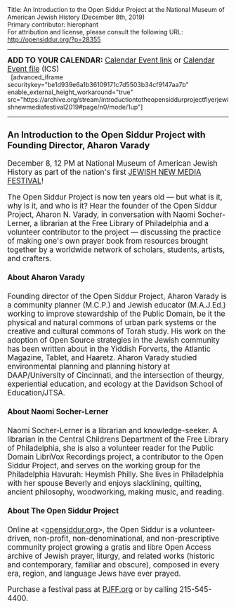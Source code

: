 <html>
<head></head>
<body>
Title: An Introduction to the Open Siddur Project at the National Museum of American Jewish History (December 8th, 2019)<br />
Primary contributor: hierophant<br />
For attribution and license, please consult the following URL: <a href="http://opensiddur.org/?p=28355">http://opensiddur.org/?p=28355</a>
<p />
<hr />

<div class="english" style="font-size: 1.2em;">
<strong>ADD TO YOUR CALENDAR:</strong> <a href="https://calendar.google.com/event?action=TEMPLATE&tmeid=MDFmcTByazVuYXY5dW50NzgzbXE4dmY1YnEgODh2ZWZjdWttNGhpaGZvdTl0ZXZhcmtvZzBAZw&tmsrc=88vefcukm4hihfou9tevarkog0%40group.calendar.google.com">Calendar Event link</a> or <a href="https://opensiddur.org/wp-content/uploads/2019/11/invite.ics">Calendar Event file</a> (ICS)
</div>
&nbsp;
[advanced_iframe securitykey="be1d939e6a1b36109171c7d5503b34cf9147aa7b" enable_external_height_workaround="true" src="https://archive.org/stream/introductiontotheopensiddurprojectflyerjewishnewmediafestival2019#page/n0/mode/1up"]

<hr />

<div class="english" style="font-size: 1.2em;">
<h3>An Introduction to the Open Siddur Project
with Founding Director, Aharon Varady</h3>
December 8, 12 PM at National Museum of American Jewish History as part of the nation's first <a href="https://pjff.org/jewish-new-media-festival/">JEWISH NEW MEDIA FESTIVAL</a>!

The Open Siddur Project is now ten years old — but what is it, why is it, and who is it? Hear the founder of the Open Siddur Project, Aharon N. Varady, in conversation with Naomi Socher-Lerner, a librarian at the Free Library of Philadelphia and a volunteer contributor to the project — discussing the practice of making one's own prayer book from resources brought together by a worldwide network of scholars, students, artists, and crafters.

<h4>About Aharon Varady</h4>
Founding director of the Open Siddur Project, Aharon Varady is a community planner (M.C.P.) and Jewish educator (M.A.J.Ed.) working to improve stewardship of the Public Domain, be it the physical and natural commons of urban park systems or the creative and cultural commons of Torah study. His work on the adoption of Open Source strategies in the Jewish community has been written about in the Yiddish Forverts, the Atlantic Magazine, Tablet, and Haaretz. Aharon Varady studied environmental planning and planning history at DAAP/University of Cincinnati, and the intersection of theurgy, experiential education, and ecology at the Davidson School of Education/JTSA.

<h4>About Naomi Socher-Lerner</h4>
Naomi Socher-Lerner is a librarian and knowledge-seeker. A librarian in the Central Childrens Department of the Free Library of Philadelphia, she is also a volunteer reader for the Public Domain LibriVox Recordings project, a contributor to the Open Siddur Project, and serves on the working group for the Philadelphia Havurah: Heymish Philly. She lives in Philadelphia with her spouse Beverly and enjoys slacklining, quilting, ancient philosophy, woodworking, making music, and reading.

<h4>About The Open Siddur Project</h4>
Online at <<a href="https://opensiddur.org">opensiddur.org</a>>, the Open Siddur is a volunteer-driven, non-profit, non-denominational, and non-prescriptive community project growing a gratis and libre Open Access archive of Jewish prayer, liturgy, and related works (historic and contemporary, familiar and obscure), composed in every era, region, and language Jews have ever prayed.

Purchase a festival pass at <a href="https://pjff.org/jewish-new-media-festival/">PJFF.org</a> or by calling 215-545-4400.
</div>

&nbsp;
</body>
</html>